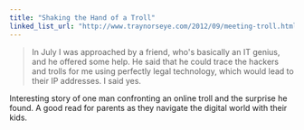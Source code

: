 ```yaml
---
title: "Shaking the Hand of a Troll"
linked_list_url: "http://www.traynorseye.com/2012/09/meeting-troll.html"
---
```

<blockquote><p>
  In July I was approached by a friend, who's basically an IT genius, and he offered some help. He said that he could trace the hackers and trolls for me using perfectly legal technology, which would lead to their IP addresses. I said yes.
</p></blockquote>
<p>Interesting story of one man confronting an online troll and the surprise he found. A good read for parents as they navigate the digital world with their kids.</p>
